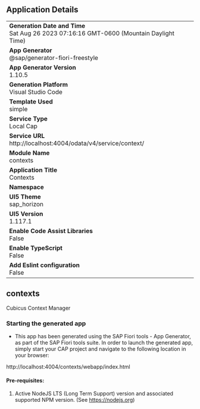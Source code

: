 ## Application Details
|               |
| ------------- |
|**Generation Date and Time**<br>Sat Aug 26 2023 07:16:16 GMT-0600 (Mountain Daylight Time)|
|**App Generator**<br>@sap/generator-fiori-freestyle|
|**App Generator Version**<br>1.10.5|
|**Generation Platform**<br>Visual Studio Code|
|**Template Used**<br>simple|
|**Service Type**<br>Local Cap|
|**Service URL**<br>http://localhost:4004/odata/v4/service/context/
|**Module Name**<br>contexts|
|**Application Title**<br>Contexts|
|**Namespace**<br>|
|**UI5 Theme**<br>sap_horizon|
|**UI5 Version**<br>1.117.1|
|**Enable Code Assist Libraries**<br>False|
|**Enable TypeScript**<br>False|
|**Add Eslint configuration**<br>False|

## contexts

Cubicus Context Manager

### Starting the generated app

-   This app has been generated using the SAP Fiori tools - App Generator, as part of the SAP Fiori tools suite.  In order to launch the generated app, simply start your CAP project and navigate to the following location in your browser:

http://localhost:4004/contexts/webapp/index.html

#### Pre-requisites:

1. Active NodeJS LTS (Long Term Support) version and associated supported NPM version.  (See https://nodejs.org)


